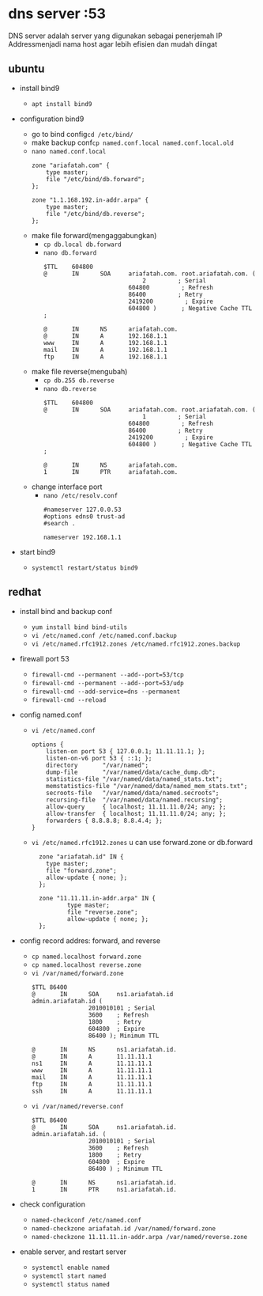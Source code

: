 # dns server :53

DNS server adalah server yang digunakan sebagai penerjemah IP Addressmenjadi nama host agar lebih efisien dan mudah diingat

## ubuntu
- install bind9
  - ```apt install bind9```

- configuration bind9
  - go to bind config```cd /etc/bind/```
  - make backup conf```cp named.conf.local named.conf.local.old```
  - ```nano named.conf.local```
    ```
    zone "ariafatah.com" {
        type master;
        file "/etc/bind/db.forward";
    };

    zone "1.1.168.192.in-addr.arpa" {
        type master;
        file "/etc/bind/db.reverse";
    };
    ```
  - make file forward(mengaggabungkan)
    - ```cp db.local db.forward```
    - ```nano db.forward```
      ```
      $TTL    604800
      @       IN      SOA     ariafatah.com. root.ariafatah.com. (
                                  2         ; Serial
                              604800         ; Refresh
                              86400         ; Retry
                              2419200         ; Expire
                              604800 )       ; Negative Cache TTL
      ;

      @       IN      NS      ariafatah.com.
      @       IN      A       192.168.1.1
      www     IN      A       192.168.1.1
      mail    IN      A       192.168.1.1
      ftp     IN      A       192.168.1.1
      ```
  - make file reverse(mengubah)
    - ```cp db.255 db.reverse```
    - ```nano db.reverse```
      ```
      $TTL    604800
      @       IN      SOA     ariafatah.com. root.ariafatah.com. (
                                  1         ; Serial
                              604800         ; Refresh
                              86400         ; Retry
                              2419200         ; Expire
                              604800 )       ; Negative Cache TTL
      ;

      @       IN      NS      ariafatah.com.
      1       IN      PTR     ariafatah.com.
      ```
  - change interface port
    - ```nano /etc/resolv.conf```
      ```
      #nameserver 127.0.0.53
      #options edns0 trust-ad
      #search .

      nameserver 192.168.1.1
      ```

- start bind9
  - ```systemctl restart/status bind9```

## redhat
- install bind and backup conf
  - ```yum install bind bind-utils```
  - ```vi /etc/named.conf /etc/named.conf.backup```
  - ```vi /etc/named.rfc1912.zones /etc/named.rfc1912.zones.backup```

- firewall port 53
  - ```firewall-cmd --permanent --add--port=53/tcp```
  - ```firewall-cmd --permanent --add--port=53/udp```
  - ```firewall-cmd --add-service=dns --permanent```
  - ```firewall-cmd --reload```

- config named.conf
  - ```vi /etc/named.conf```
    ```
    options {
        listen-on port 53 { 127.0.0.1; 11.11.11.1; };
        listen-on-v6 port 53 { ::1; };
        directory       "/var/named";
        dump-file       "/var/named/data/cache_dump.db";
        statistics-file "/var/named/data/named_stats.txt";
        memstatistics-file "/var/named/data/named_mem_stats.txt";
        secroots-file   "/var/named/data/named.secroots";
        recursing-file  "/var/named/data/named.recursing";
        allow-query     { localhost; 11.11.11.0/24; any; };
        allow-transfer  { localhost; 11.11.11.0/24; any; };
        forwarders { 8.8.8.8; 8.8.4.4; };
    }
    ```
  - ```vi /etc/named.rfc1912.zones```
    u can use forward.zone or db.forward
    ```
      zone "ariafatah.id" IN {
        type master;
        file "forward.zone";
        allow-update { none; };
      };

      zone "11.11.11.in-addr.arpa" IN {
              type master;
              file "reverse.zone";
              allow-update { none; };
      };
    ```

- config record addres: forward, and reverse
  - ```cp named.localhost forward.zone```
  - ```cp named.localhost reverse.zone```
  - ```vi /var/named/forward.zone```
    ```
    $TTL 86400
    @       IN      SOA     ns1.ariafatah.id       admin.ariafatah.id (
                    2010010101 ; Serial
                    3600    ; Refresh
                    1800    ; Retry
                    604800  ; Expire
                    86400 ); Minimum TTL

    @       IN      NS      ns1.ariafatah.id.
    @       IN      A       11.11.11.1
    ns1     IN      A       11.11.11.1
    www     IN      A       11.11.11.1
    mail    IN      A       11.11.11.1
    ftp     IN      A       11.11.11.1
    ssh     IN      A       11.11.11.1
    ```
  - ```vi /var/named/reverse.conf```
    ```
    $TTL 86400
    @       IN      SOA     ns1.ariafatah.id.      admin.ariafatah.id. (
                    2010010101 ; Serial
                    3600    ; Refresh
                    1800    ; Retry
                    604800  ; Expire
                    86400 ) ; Minimum TTL

    @       IN      NS      ns1.ariafatah.id.
    1       IN      PTR     ns1.ariafatah.id.
    ```

- check configuration
  - ```named-checkconf /etc/named.conf```
  - ```named-checkzone ariafatah.id /var/named/forward.zone```
  - ```named-checkzone 11.11.11.in-addr.arpa /var/named/reverse.zone```

- enable server, and restart server 
  - ```systemctl enable named```
  - ```systemctl start named```
  - ```systemctl status named```